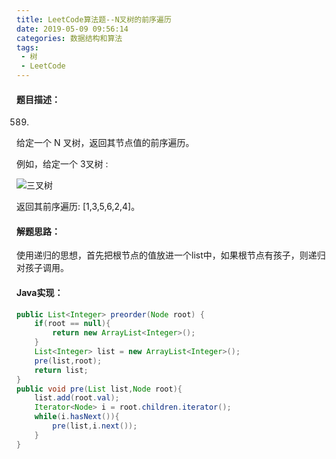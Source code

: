 ```yaml
---
title: LeetCode算法题--N叉树的前序遍历
date: 2019-05-09 09:56:14
categories: 数据结构和算法
tags:
 - 树
 - LeetCode
---
```

#### 题目描述：
589.
给定一个 N 叉树，返回其节点值的前序遍历。  

例如，给定一个 3叉树 :

![三叉树](https://xiaobai-picture.oss-cn-beijing.aliyuncs.com/LeetCode/narytreeexample.png)  

返回其前序遍历: [1,3,5,6,2,4]。  
<!-- more -->
#### 解题思路：  
使用递归的思想，首先把根节点的值放进一个list中，如果根节点有孩子，则递归对孩子调用。
#### Java实现：
```java
public List<Integer> preorder(Node root) {
    if(root == null){
        return new ArrayList<Integer>();
    }
    List<Integer> list = new ArrayList<Integer>();
    pre(list,root);
    return list;
}
public void pre(List list,Node root){
    list.add(root.val);
    Iterator<Node> i = root.children.iterator();
    while(i.hasNext()){
        pre(list,i.next());
    }
}
```
